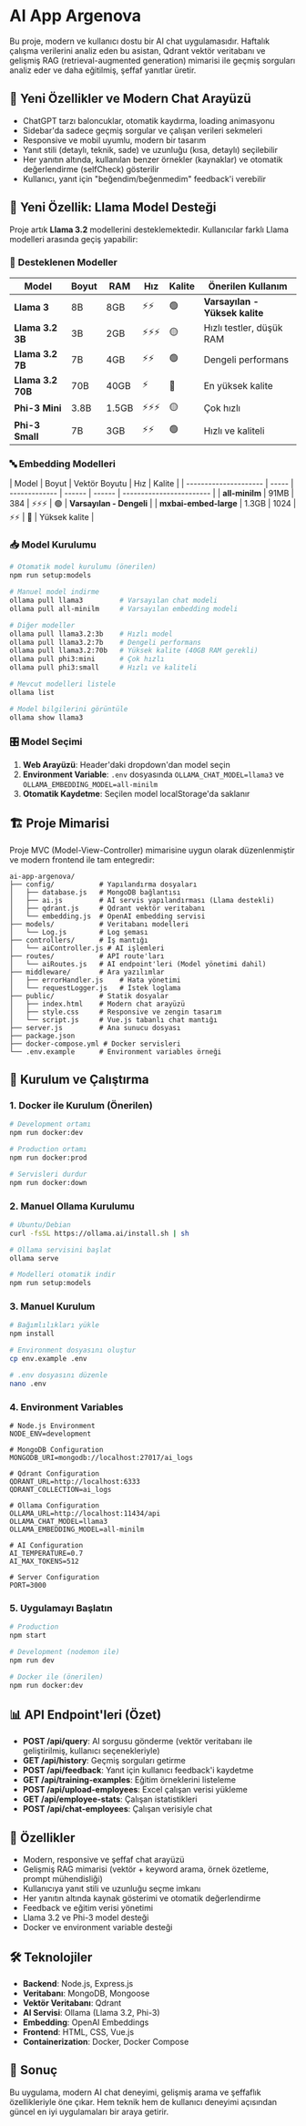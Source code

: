 # AI App Argenova

Bu proje, modern ve kullanıcı dostu bir AI chat uygulamasıdır. Haftalık çalışma verilerini analiz eden bu asistan, Qdrant vektör veritabanı ve gelişmiş RAG (retrieval-augmented generation) mimarisi ile geçmiş sorguları analiz eder ve daha eğitilmiş, şeffaf yanıtlar üretir.

## 🚀 **Yeni Özellikler ve Modern Chat Arayüzü**

-   ChatGPT tarzı baloncuklar, otomatik kaydırma, loading animasyonu
-   Sidebar'da sadece geçmiş sorgular ve çalışan verileri sekmeleri
-   Responsive ve mobil uyumlu, modern bir tasarım
-   Yanıt stili (detaylı, teknik, sade) ve uzunluğu (kısa, detaylı) seçilebilir
-   Her yanıtın altında, kullanılan benzer örnekler (kaynaklar) ve otomatik değerlendirme (selfCheck) gösterilir
-   Kullanıcı, yanıt için "beğendim/beğenmedim" feedback'i verebilir

## 🚀 **Yeni Özellik: Llama Model Desteği**

Proje artık **Llama 3.2** modellerini desteklemektedir. Kullanıcılar farklı Llama modelleri arasında geçiş yapabilir:

### 🤖 **Desteklenen Modeller**

| Model             | Boyut | RAM   | Hız    | Kalite | Önerilen Kullanım              |
| ----------------- | ----- | ----- | ------ | ------ | ------------------------------ |
| **Llama 3**       | 8B    | 8GB   | ⚡⚡   | 🟢     | **Varsayılan - Yüksek kalite** |
| **Llama 3.2 3B**  | 3B    | 2GB   | ⚡⚡⚡ | 🟡     | Hızlı testler, düşük RAM       |
| **Llama 3.2 7B**  | 7B    | 4GB   | ⚡⚡   | 🟢     | Dengeli performans             |
| **Llama 3.2 70B** | 70B   | 40GB  | ⚡     | 🔴     | En yüksek kalite               |
| **Phi-3 Mini**    | 3.8B  | 1.5GB | ⚡⚡⚡ | 🟡     | Çok hızlı                      |
| **Phi-3 Small**   | 7B    | 3GB   | ⚡⚡   | 🟢     | Hızlı ve kaliteli              |

### 🔤 **Embedding Modelleri**

| Model                 | Boyut | Vektör Boyutu | Hız    | Kalite |
| --------------------- | ----- | ------------- | ------ | ------ | ------------------------ |
| **all-minilm**        | 91MB  | 384           | ⚡⚡⚡ | 🟢     | **Varsayılan - Dengeli** |
| **mxbai-embed-large** | 1.3GB | 1024          | ⚡⚡   | 🔴     | Yüksek kalite            |

### 📥 **Model Kurulumu**

```bash
# Otomatik model kurulumu (önerilen)
npm run setup:models

# Manuel model indirme
ollama pull llama3         # Varsayılan chat modeli
ollama pull all-minilm     # Varsayılan embedding modeli

# Diğer modeller
ollama pull llama3.2:3b    # Hızlı model
ollama pull llama3.2:7b    # Dengeli performans
ollama pull llama3.2:70b   # Yüksek kalite (40GB RAM gerekli)
ollama pull phi3:mini      # Çok hızlı
ollama pull phi3:small     # Hızlı ve kaliteli

# Mevcut modelleri listele
ollama list

# Model bilgilerini görüntüle
ollama show llama3
```

### 🎛️ **Model Seçimi**

1. **Web Arayüzü**: Header'daki dropdown'dan model seçin
2. **Environment Variable**: `.env` dosyasında `OLLAMA_CHAT_MODEL=llama3` ve `OLLAMA_EMBEDDING_MODEL=all-minilm`
3. **Otomatik Kaydetme**: Seçilen model localStorage'da saklanır

## 🏗️ Proje Mimarisi

Proje MVC (Model-View-Controller) mimarisine uygun olarak düzenlenmiştir ve modern frontend ile tam entegredir:

```
ai-app-argenova/
├── config/           # Yapılandırma dosyaları
│   ├── database.js   # MongoDB bağlantısı
│   ├── ai.js         # AI servis yapılandırması (Llama destekli)
│   ├── qdrant.js     # Qdrant vektör veritabanı
│   └── embedding.js  # OpenAI embedding servisi
├── models/           # Veritabanı modelleri
│   └── Log.js        # Log şeması
├── controllers/      # İş mantığı
│   └── aiController.js # AI işlemleri
├── routes/           # API route'ları
│   └── aiRoutes.js   # AI endpoint'leri (Model yönetimi dahil)
├── middleware/       # Ara yazılımlar
│   ├── errorHandler.js    # Hata yönetimi
│   └── requestLogger.js   # İstek loglama
├── public/           # Statik dosyalar
│   ├── index.html    # Modern chat arayüzü
│   ├── style.css     # Responsive ve zengin tasarım
│   └── script.js     # Vue.js tabanlı chat mantığı
├── server.js         # Ana sunucu dosyası
├── package.json
├── docker-compose.yml # Docker servisleri
└── .env.example      # Environment variables örneği
```

## 🚀 Kurulum ve Çalıştırma

### 1. **Docker ile Kurulum (Önerilen)**

```bash
# Development ortamı
npm run docker:dev

# Production ortamı
npm run docker:prod

# Servisleri durdur
npm run docker:down
```

### 2. **Manuel Ollama Kurulumu**

```bash
# Ubuntu/Debian
curl -fsSL https://ollama.ai/install.sh | sh

# Ollama servisini başlat
ollama serve

# Modelleri otomatik indir
npm run setup:models
```

### 3. **Manuel Kurulum**

```bash
# Bağımlılıkları yükle
npm install

# Environment dosyasını oluştur
cp env.example .env

# .env dosyasını düzenle
nano .env
```

### 4. **Environment Variables**

```env
# Node.js Environment
NODE_ENV=development

# MongoDB Configuration
MONGODB_URI=mongodb://localhost:27017/ai_logs

# Qdrant Configuration
QDRANT_URL=http://localhost:6333
QDRANT_COLLECTION=ai_logs

# Ollama Configuration
OLLAMA_URL=http://localhost:11434/api
OLLAMA_CHAT_MODEL=llama3
OLLAMA_EMBEDDING_MODEL=all-minilm

# AI Configuration
AI_TEMPERATURE=0.7
AI_MAX_TOKENS=512

# Server Configuration
PORT=3000
```

### 5. **Uygulamayı Başlatın**

```bash
# Production
npm start

# Development (nodemon ile)
npm run dev

# Docker ile (önerilen)
npm run docker:dev
```

## 📊 API Endpoint'leri (Özet)

-   **POST /api/query**: AI sorgusu gönderme (vektör veritabanı ile geliştirilmiş, kullanıcı seçenekleriyle)
-   **GET /api/history**: Geçmiş sorguları getirme
-   **POST /api/feedback**: Yanıt için kullanıcı feedback'i kaydetme
-   **GET /api/training-examples**: Eğitim örneklerini listeleme
-   **POST /api/upload-employees**: Excel çalışan verisi yükleme
-   **GET /api/employee-stats**: Çalışan istatistikleri
-   **POST /api/chat-employees**: Çalışan verisiyle chat

## 🔧 Özellikler

-   Modern, responsive ve şeffaf chat arayüzü
-   Gelişmiş RAG mimarisi (vektör + keyword arama, örnek özetleme, prompt mühendisliği)
-   Kullanıcıya yanıt stili ve uzunluğu seçme imkanı
-   Her yanıtın altında kaynak gösterimi ve otomatik değerlendirme
-   Feedback ve eğitim verisi yönetimi
-   Llama 3.2 ve Phi-3 model desteği
-   Docker ve environment variable desteği

## 🛠️ Teknolojiler

-   **Backend**: Node.js, Express.js
-   **Veritabanı**: MongoDB, Mongoose
-   **Vektör Veritabanı**: Qdrant
-   **AI Servisi**: Ollama (Llama 3.2, Phi-3)
-   **Embedding**: OpenAI Embeddings
-   **Frontend**: HTML, CSS, Vue.js
-   **Containerization**: Docker, Docker Compose

## 🎯 Sonuç

Bu uygulama, modern AI chat deneyimi, gelişmiş arama ve şeffaflık özellikleriyle öne çıkar. Hem teknik hem de kullanıcı deneyimi açısından güncel en iyi uygulamaları bir araya getirir.
